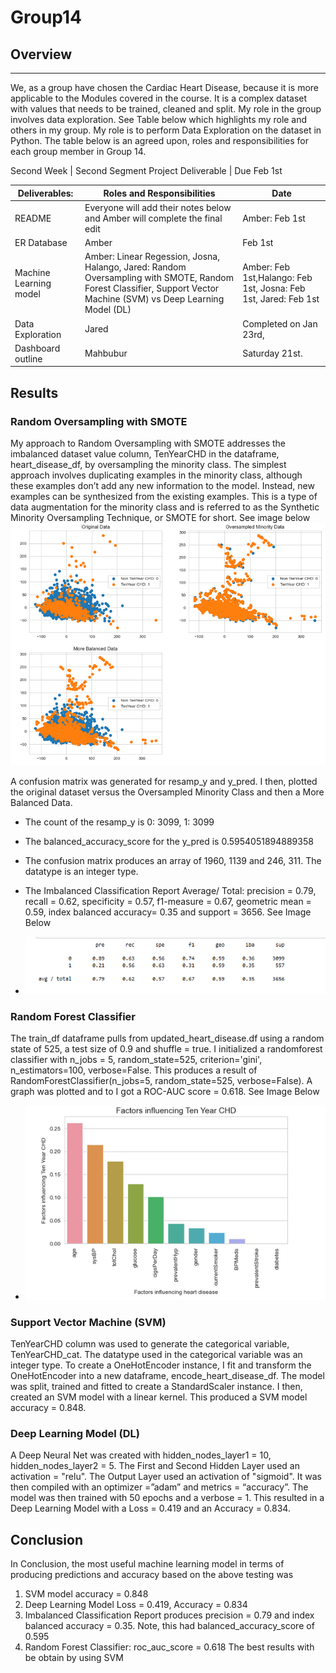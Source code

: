 # Group14
## Overview
---
We, as a group have chosen the Cardiac Heart Disease, because it is more applicable to the Modules covered in the course. It is a complex dataset with values that needs to be trained, cleaned and split. My role in the group involves data exploration. See Table below which highlights my role and others in my group. My role is to perform Data Exploration on the dataset in Python. The table below is an agreed upon, roles and responsibilities for each group member in Group 14. 


 Second Week | Second Segment Project Deliverable | Due Feb 1st

|Deliverables:|	Roles and Responsibilities |	Date|
| ----------------------- | ---------------------------------------- |--------------------------|
|README|	Everyone will add their notes below and Amber will complete the final edit|	Amber: Feb 1st|
|ER Database	|Amber	|Feb 1st|
|Machine Learning model|	Amber: Linear Regession, Josna, Halango, Jared: Random Oversampling with SMOTE, Random Forest Classifier, Support Vector Machine (SVM) vs Deep Learning Model (DL)	|Amber: Feb 1st,Halango: Feb 1st, Josna: Feb 1st, Jared: Feb 1st|
|Data Exploration	|Jared	| Completed on Jan 23rd, |
|Dashboard outline |	Mahbubur	|Saturday 21st. |

## Results
### Random Oversampling with SMOTE
My approach to Random Oversampling with SMOTE addresses the imbalanced dataset value column, TenYearCHD in the dataframe, heart_disease_df, by oversampling the minority class. The simplest approach involves duplicating examples in the minority class, although these examples don’t add any new information to the model. Instead, new examples can be synthesized from the existing examples. This is a type of data augmentation for the minority class and is referred to as the Synthetic Minority Oversampling Technique, or SMOTE for short. See image below
![](https://github.com/mueeze/Group14/blob/Jared-Murray/ros.png)

A confusion matrix was generated for resamp_y and y_pred. I then, plotted the original dataset versus the Oversampled Minority Class and then a More Balanced Data. 
-	The count of the resamp_y is 0: 3099, 1: 3099
-	The balanced_accuracy_score for the y_pred is 0.5954051894889358
-	The confusion matrix produces an array of 1960, 1139 and 246, 311. The datatype is an integer type. 
-	The Imbalanced Classification Report Average/ Total: precision = 0.79, recall = 0.62, specificity = 0.57, f1-measure = 0.67, geometric mean = 0.59, index balanced accuracy= 0.35 and support =  3656. See Image Below 

-	![](https://github.com/mueeze/Group14/blob/Jared-Murray/icr.png)

### Random Forest Classifier
The train_df dataframe pulls from updated_heart_disease.df using a random state of 525, a test size of 0.9 and shuffle = true. I initialized a randomforest classifier with n_jobs = 5, random_state=525, criterion='gini', n_estimators=100, verbose=False. This produces a result of RandomForestClassifier(n_jobs=5, random_state=525, verbose=False). A graph was plotted and to I got a ROC-AUC score = 0.618. 
See Image Below 
-	![](https://github.com/mueeze/Group14/blob/Jared-Murray/RFC.png)

### Support Vector Machine (SVM)
TenYearCHD column was used to generate the categorical variable, TenYearCHD_cat. The datatype used in the categorical variable was an integer type. To create a OneHotEncoder instance, I fit and transform the OneHotEncoder into a new dataframe, encode_heart_disease_df. The model was split, trained and fitted to create a StandardScaler instance. I then, created an SVM model with a linear kernel. This produced a SVM model accuracy = 0.848.

### Deep Learning Model (DL)
A Deep Neural Net was created with hidden_nodes_layer1 = 10, hidden_nodes_layer2 = 5. The First and Second Hidden Layer used an activation = "relu". The Output Layer used an activation of "sigmoid". It was then compiled with an optimizer =”adam” and metrics = “accuracy”. The model was then trained with 50 epochs and a verbose = 1. This resulted in a Deep Learning Model with a Loss = 0.419 and an Accuracy = 0.834. 

## Conclusion
In Conclusion, the most useful machine learning model in terms of producing predictions and accuracy based on the above testing was 
1.	SVM model accuracy = 0.848
2.	Deep Learning Model Loss = 0.419, Accuracy = 0.834 
3.	Imbalanced Classification Report produces precision = 0.79 and index balanced accuracy = 0.35. Note, this had balanced_accuracy_score of 0.595 
4.	Random Forest Classifier: roc_auc_score = 0.618 
The best results with be obtain by using SVM

